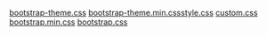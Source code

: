 [bootstrap-theme.css](https://github.com/user-attachments/files/21780779/bootstrap-theme.css)
[bootstrap-theme.min.css](https://github.com/user-attachments/files/21780780/bootstrap-theme.min.css)[style.css](https://github.com/user-attachments/files/21780784/style.css)
[custom.css](https://github.com/user-attachments/files/21780783/custom.css)
[bootstrap.min.css](https://github.com/user-attachments/files/21780782/bootstrap.min.css)
[bootstrap.css](https://github.com/user-attachments/files/21780781/bootstrap.css)
